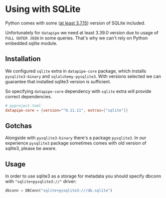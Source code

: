 # Using with SQLite

Python comes with some ([at least
3.7.15](https://docs.python.org/3/library/sqlite3.html)) version of SQLite
included.

Unfortunately for `datapipe` we need at least 3.39.0 version due to usage of
`FULL OUTER JOIN` in some queries. That's why we can't rely on Python embedded
sqlite module.

## Installation

We configured `sqlite` extra in `datapipe-core` package, which installs
`pysqlite3-binary` and `sqlalchemy-pysqlite3`. With versions selected we can
guarantee that installed sqlite3 version is sufficient.

So specifying `datapipe-core` dependency with `sqlite` extra will provide
correct dependencies.

```toml
# pyproject.toml
datapipe-core = {version="^0.11.11", extras=["sqlite"]}
```

## Gotchas

Alongside with `pysqlite3-binary` there's a package `pysqlite3`. In our
experience `pysqlite3` package sometimes comes with old version of sqlite3,
please be aware.

## Usage

In order to use sqlite3 as a storage for metadata you should specify dbconn with
`"sqlite+pysqlite3://"` driver:

```python
dbconn = DBConn("sqlite+pysqlite3:///db.sqlite")
```
